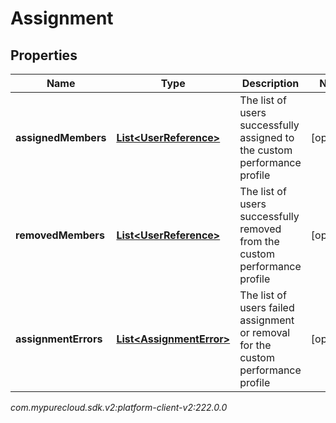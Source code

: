 # Assignment


## Properties

| Name | Type | Description | Notes |
| ------------ | ------------- | ------------- | ------------- |
| **assignedMembers** | [**List&lt;UserReference&gt;**](UserReference) | The list of users successfully assigned to the custom performance profile |  [optional] |
| **removedMembers** | [**List&lt;UserReference&gt;**](UserReference) | The list of users successfully removed from the custom performance profile |  [optional] |
| **assignmentErrors** | [**List&lt;AssignmentError&gt;**](AssignmentError) | The list of users failed assignment or removal for the custom performance profile |  [optional] |




_com.mypurecloud.sdk.v2:platform-client-v2:222.0.0_

